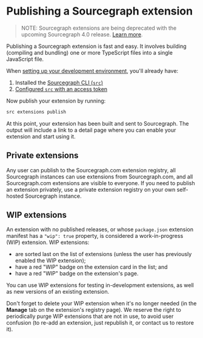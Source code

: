# Publishing a Sourcegraph extension

> NOTE: Sourcegraph extensions are being deprecated with the upcoming Sourcegraph 4.0 release. [Learn more](../deprecation.md).

Publishing a Sourcegraph extension is fast and easy. It involves building (compiling and bundling) one or more TypeScript files into a single JavaScript file.

When [setting up your development environment](development_environment.md), you'll already have:

1. Installed the [Sourcegraph CLI (`src`)](https://github.com/sourcegraph/src-cli#installation)
1. [Configured `src` with an access token](https://github.com/sourcegraph/src-cli#setup)

Now publish your extension by running:

```bash
src extensions publish
```

At this point, your extension has been built and sent to Sourcegraph. The output will include a link to a detail page where you can enable your extension and start using it.

## Private extensions

Any user can publish to the Sourcegraph.com extension registry, all Sourcegraph instances can use extensions from Sourcegraph.com, and all Sourcegraph.com extensions are visible to everyone. If you need to publish an extension privately, use a private extension registry on your own self-hosted Sourcegraph instance.

## WIP extensions

An extension with no published releases, or whose `package.json` extension manifest has a `"wip": true` property, is considered a work-in-progress (WIP) extension. WIP extensions:

- are sorted last on the list of extensions (unless the user has previously enabled the WIP extension);
- have a red "WIP" badge on the extension card in the list; and
- have a red "WIP" badge on the extension's page.

You can use WIP extensions for testing in-development extensions, as well as new versions of an existing extension.

Don't forget to delete your WIP extension when it's no longer needed (in the **Manage** tab on the extension's registry page). We reserve the right to periodically purge WIP extensions that are not in use, to avoid user confusion (to re-add an extension, just republish it, or contact us to restore it).
